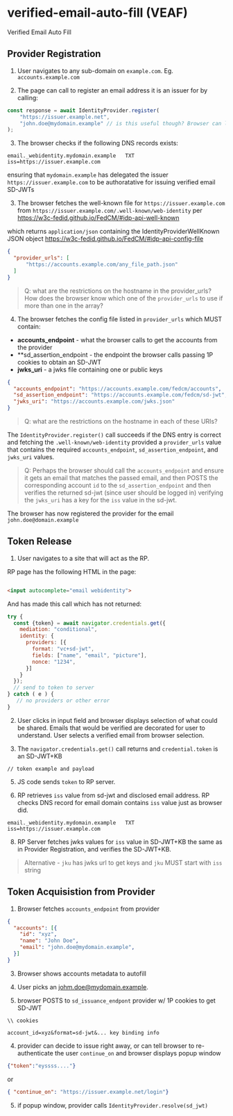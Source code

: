 # verified-email-auto-fill (VEAF)

Verified Email Auto Fill 

## Provider Registration


1. User navigates to any sub-domain on `example.com`. Eg. `accounts.example.com`

2. The page can call to register an email address it is an issuer for by calling:

```javascript
const response = await IdentityProvider.register(
    "https://issuer.example.net",
    "john.doe@mydomain.example" // is this useful though? Browser can learn which emails by calling accounts_endpoint 
);
```

3. The browser checks if the following DNS records exists:

```
email._webidentity.mydomain.example   TXT   iss=https://issuer.example.com
```

ensuring that `mydomain.example` has delegated the issuer `https://issuer.example.com` to be authoratative for issuing verified email SD-JWTs 

3. The browser fetches the well-known file for `https://issuer.example.com` from `https://issuer.example.com/.well-known/web-identity` per https://w3c-fedid.github.io/FedCM/#idp-api-well-known

which returns `application/json` containing the IdentityProviderWellKnown JSON object https://w3c-fedid.github.io/FedCM/#idp-api-config-file

```json
{
  "provider_urls": [
      "https://accounts.example.com/any_file_path.json"
  ]
}
```

> Q: what are the restrictions on the hostname in the provider_urls? How does the browser know which one of the `provider_urls` to use if more than one in the array?

4. The browser fetches the config file listed in `provider_urls` which MUST contain:

- **accounts_endpoint** - what the browser calls to get the accounts from the provider
- **sd_assertion_endpoint - the endpoint the browser calls passing 1P cookies to obtain an SD-JWT
- **jwks_uri** - a jwks file containing one or public keys

```json 
{
  "accounts_endpoint": "https://accounts.example.com/fedcm/accounts",
  "sd_assertion_endpoint": "https://accounts.example.com/fedcm/sd-jwt",
  "jwks_uri": "https://accounts.example.com/jwks.json"
}
```

>Q: what are the restrictions on the hostname in each of these URIs? 

The `IdentityProvider.register()` call succeeds if the DNS entry is correct and fetching the `.well-known/web-identity` provided a `provider_urls` value that contains the required `accounts_endpoint`, `sd_assertion_endpoint`, and `jwks_uri` values. 

> Q: Perhaps the browser should call the `accounts_endpoint` and ensure it gets an email that matches the passed email, and then POSTS the corresponding account `id` to the `sd_assertion_endpoint` and then verifies the returned sd-jwt (since user should be logged in) verifying the `jwks_uri` has a key for the `iss` value in the sd-jwt.

The browser has now registered the provider for the email `john.doe@domain.example`

## Token Release

1. User navigates to a site that will act as the RP.

RP page has the following HTML in the page:

```html

<input autocomplete="email webidentity">

```

And has made this call which has not returned:

```js
try {
  const {token} = await navigator.credentials.get({
    mediation: "conditional",
    identity: {
      providers: [{
        format: "vc+sd-jwt",
        fields: ["name", "email", "picture"],
        nonce: "1234",
      }]
    }
  });
  // send to token to server
} catch ( e ) {
   // no providers or other error
}
```

2. User clicks in input field and browser displays selection of what could be shared. Emails that would be verified are decorated for user to understand. User selects a verified email from browser selection.

3. The `navigator.credentials.get()` call returns and `credential.token` is an SD-JWT+KB

``` 
// token example and payload
```

5. JS code sends `token` to RP server. 


6. RP retrieves `iss` value from sd-jwt and disclosed email address. RP checks DNS record for email domain contains `iss` value just as browser did. 

```
email._webidentity.mydomain.example   TXT   iss=https://issuer.example.com
```

8. RP Server fetches jwks values for `iss` value in SD-JWT+KB the same as in Provider Registration, and verifies the SD-JWT+KB.

> Alternative - `jku` has jwks url to get keys and `jku` MUST start with `iss` string  


## Token Acquisistion from Provider

1. Browser fetches `accounts_endpoint` from provider

```json
{
  "accounts": [{
    "id": "xyz",
    "name": "John Doe",
    "email": "john.doe@mydomain.example",
  }]
}
```

3. Browser shows accounts metadata to autofill

4. User picks an johm.doe@mydomain.example.

3. browser POSTS to `sd_issuance_endpont` provider w/ 1P cookies to get SD-JWT

```
\\ cookies

account_id=xyz&format=sd-jwt&... key binding info
```

4. provider can decide to issue right away, or can tell browser to re-authenticate the user `continue_on` and browser displays popup window 

```json
{"token":"eyssss...."}
```

or

```json
{ "continue_on": "https://issuer.example.net/login"}
```

5. if popup window, provider calls `IdentityProvider.resolve(sd_jwt)`















